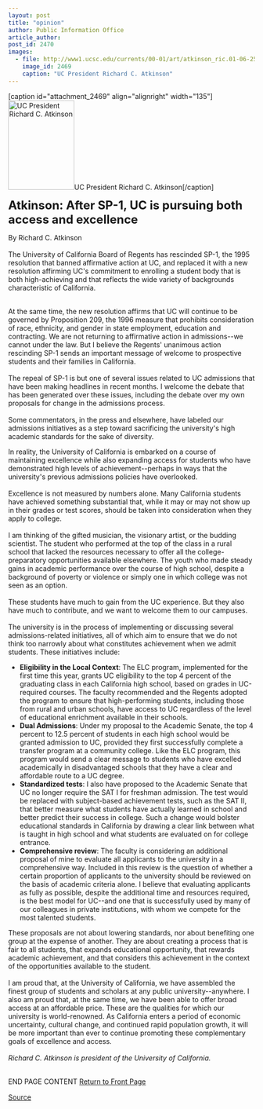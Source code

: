 ```yaml
---
layout: post
title: "opinion"
author: Public Information Office
article_author: 
post_id: 2470
images:
  - file: http://www1.ucsc.edu/currents/00-01/art/atkinson_ric.01-06-25.135.jpg
    image_id: 2469
    caption: "UC President Richard C. Atkinson"
---
```


[caption id="attachment_2469" align="alignright" width="135"]<a href="http://dev-ucsc-news.pantheonsite.io/wp-content/uploads/2001/06/atkinson_ric.01-06-25.135.jpg"><img class="size-full wp-image-2469" src="http://dev-ucsc-news.pantheonsite.io/wp-content/uploads/2001/06/atkinson_ric.01-06-25.135.jpg" alt="UC President Richard C. Atkinson" width="135" height="182" /></a>UC President Richard C. Atkinson[/caption]
<p>
  <font size="5"><b>Atkinson: After SP-1, UC is pursuing both access and excellence</b></font>
</p>
<p>
  By Richard C. Atkinson<br>
  <br>
  The University of California Board of Regents has rescinded SP-1, the 1995 resolution that banned affirmative action at UC, and replaced it with a new resolution affirming UC's commitment to enrolling a student body that is both high-achieving and that reflects the wide variety of backgrounds characteristic of California.<br>
  <br>
</p>At the same time, the new resolution affirms that UC will continue to be governed by Proposition 209, the 1996 measure that prohibits consideration of race, ethnicity, and gender in state employment, education and contracting. We are not returning to affirmative action in admissions--we cannot under the law. But I believe the Regents' unanimous action rescinding SP-1 sends an important message of welcome to prospective students and their families in California.<br>
<br>
The repeal of SP-1 is but one of several issues related to UC admissions that have been making headlines in recent months. I welcome the debate that has been generated over these issues, including the debate over my own proposals for change in the admissions process.<br>
<br>
Some commentators, in the press and elsewhere, have labeled our admissions initiatives as a step toward sacrificing the university's high academic standards for the sake of diversity.
<p>
  In reality, the University of California is embarked on a course of maintaining excellence while also expanding access for students who have demonstrated high levels of achievement--perhaps in ways that the university's previous admissions policies have overlooked.<br>
  <br>
  Excellence is not measured by numbers alone. Many California students have achieved something substantial that, while it may or may not show up in their grades or test scores, should be taken into consideration when they apply to college.<br>
  <br>
  I am thinking of the gifted musician, the visionary artist, or the budding scientist. The student who performed at the top of the class in a rural school that lacked the resources necessary to offer all the college-preparatory opportunities available elsewhere. The youth who made steady gains in academic performance over the course of high school, despite a background of poverty or violence or simply one in which college was not seen as an option.<br>
  <br>
  These students have much to gain from the UC experience. But they also have much to contribute, and we want to welcome them to our campuses.<br>
  <br>
  The university is in the process of implementing or discussing several admissions-related initiatives, all of which aim to ensure that we do not think too narrowly about what constitutes achievement when we admit students. These initiatives include:
</p>
<ul>
  <li>
    <b>Eligibility in the Local Context</b>: The ELC program, implemented for the first time this year, grants UC eligibility to the top 4 percent of the graduating class in each California high school, based on grades in UC-required courses. The faculty recommended and the Regents adopted the program to ensure that high-performing students, including those from rural and urban schools, have access to UC regardless of the level of educational enrichment available in their schools.
  </li>
  <li>
    <b>Dual Admissions</b>: Under my proposal to the Academic Senate, the top 4 percent to 12.5 percent of students in each high school would be granted admission to UC, provided they first successfully complete a transfer program at a community college. Like the ELC program, this program would send a clear message to students who have excelled academically in disadvantaged schools that they have a clear and affordable route to a UC degree.
  </li>
  <li>
    <b>Standardized tests</b>: I also have proposed to the Academic Senate that UC no longer require the SAT I for freshman admission. The test would be replaced with subject-based achievement tests, such as the SAT II, that better measure what students have actually learned in school and better predict their success in college. Such a change would bolster educational standards in California by drawing a clear link between what is taught in high school and what students are evaluated on for college entrance.
  </li>
  <li>
    <b>Comprehensive review</b>: The faculty is considering an additional proposal of mine to evaluate all applicants to the university in a comprehensive way. Included in this review is the question of whether a certain proportion of applicants to the university should be reviewed on the basis of academic criteria alone. I believe that evaluating applicants as fully as possible, despite the additional time and resources required, is the best model for UC--and one that is successfully used by many of our colleagues in private institutions, with whom we compete for the most talented students.
  </li>
</ul>
<p>
  These proposals are not about lowering standards, nor about benefiting one group at the expense of another. They are about creating a process that is fair to all students, that expands educational opportunity, that rewards academic achievement, and that considers this achievement in the context of the opportunities available to the student.<br>
  <br>
  I am proud that, at the University of California, we have assembled the finest group of students and scholars at any public university--anywhere. I also am proud that, at the same time, we have been able to offer broad access at an affordable price. These are the qualities for which our university is world-renowned. As California enters a period of economic uncertainty, cultural change, and continued rapid population growth, it will be more important than ever to continue promoting these complementary goals of excellence and access.<br>
  <br>
  <i>Richard C. Atkinson is president of the University of California.</i>
</p>
<p>
  <br>
  END PAGE CONTENT <a href="../../index.html">Return to Front Page</a> <img align="bottom" alt=" " border="0" height="1" src="../../images/trans.gif" width="385">
</p>
<p><a href="http://www1.ucsc.edu/currents/00-01/06-25/opinion.html" title="Permalink to opinion">Source</a></p>
